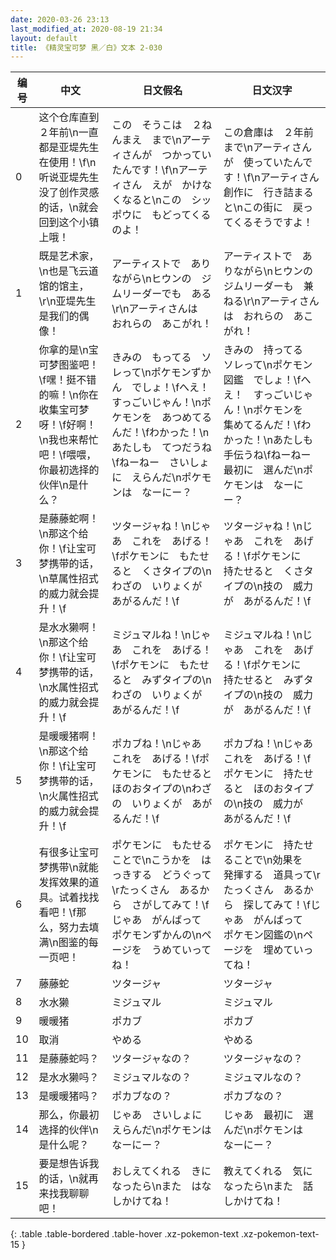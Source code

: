 ```yaml
---
date: 2020-03-26 23:13
last_modified_at: 2020-08-19 21:34
layout: default
title: 《精灵宝可梦 黑／白》文本 2-030
---
```

| 编号 | 中文 | 日文假名 | 日文汉字 |
| ---- | ---- | ---- | --- |
| 0 | 这个仓库直到２年前\n一直都是亚堤先生在使用！\f\n听说亚堤先生没了创作灵感的话，\n就会回到这个小镇上哦！ | この　そうこは　２ねんまえ　まで\nアーティさんが　つかっていたんです！\f\nアーティさん　えが　かけなくなると\nこの　シッポウに　もどってくるのよ！ | この倉庫は　２年前まで\nアーティさんが　使っていたんです！\f\nアーティさん　創作に　行き詰まると\nこの街に　戻ってくるそうですよ！ |
| 1 | 既是艺术家，\n也是飞云道馆的馆主，\r\n亚堤先生是我们的偶像！ | アーティストで　ありながら\nヒウンの　ジムリーダーでも　ある\r\nアーティさんは　おれらの　あこがれ！ | アーティストで　ありながら\nヒウンの　ジムリーダーも　兼ねる\r\nアーティさんは　おれらの　あこがれ！ |
| 2 | 你拿的是\n宝可梦图鉴吧！\f嘿！挺不错的嘛！\n你在收集宝可梦呀！\f好啊！\n我也来帮忙吧！\f喂喂，你最初选择的伙伴\n是什么？ | きみの　もってる　ソレって\nポケモンずかん　でしょ！\fへえ！　すっごいじゃん！\nポケモンを　あつめてるんだ！\fわかった！\nあたしも　てつだうね\fねーねー　さいしょに　えらんだ\nポケモンは　なーにー？ | きみの　持ってる　ソレって\nポケモン図鑑　でしょ！\fへえ！　すっごいじゃん！\nポケモンを　集めてるんだ！\fわかった！\nあたしも　手伝うね\fねーねー　最初に　選んだ\nポケモンは　なーにー？ |
| 3 | 是藤藤蛇啊！\n那这个给你！\f让宝可梦携带的话，\n草属性招式的威力就会提升！\f | ツタージャね！\nじゃあ　これを　あげる！\fポケモンに　もたせると　くさタイプの\nわざの　いりょくが　あがるんだ！\f | ツタージャね！\nじゃあ　これを　あげる！\fポケモンに　持たせると　くさタイプの\n技の　威力が　あがるんだ！\f |
| 4 | 是水水獭啊！\n那这个给你！\f让宝可梦携带的话，\n水属性招式的威力就会提升！\f | ミジュマルね！\nじゃあ　これを　あげる！\fポケモンに　もたせると　みずタイプの\nわざの　いりょくが　あがるんだ！\f | ミジュマルね！\nじゃあ　これを　あげる！\fポケモンに　持たせると　みずタイプの\n技の　威力が　あがるんだ！\f |
| 5 | 是暖暖猪啊！\n那这个给你！\f让宝可梦携带的话，\n火属性招式的威力就会提升！\f | ポカブね！\nじゃあ　これを　あげる！\fポケモンに　もたせると　ほのおタイプの\nわざの　いりょくが　あがるんだ！\f | ポカブね！\nじゃあ　これを　あげる！\fポケモンに　持たせると　ほのおタイプの\n技の　威力が　あがるんだ！\f |
| 6 | 有很多让宝可梦携带\n就能发挥效果的道具。试着找找看吧！\f那么，努力去填满\n图鉴的每一页吧！ | ポケモンに　もたせることで\nこうかを　はっきする　どうぐって\rたっくさん　あるから　さがしてみて！\fじゃあ　がんばって　ポケモンずかんの\nページを　うめていってね！ | ポケモンに　持たせることで\n効果を　発揮する　道具って\rたっくさん　あるから　探してみて！\fじゃあ　がんばって　ポケモン図鑑の\nページを　埋めていってね！ |
| 7 | 藤藤蛇 | ツタージャ | ツタージャ |
| 8 | 水水獭 | ミジュマル | ミジュマル |
| 9 | 暖暖猪 | ポカブ | ポカブ |
| 10 | 取消 | やめる | やめる |
| 11 | 是藤藤蛇吗？ | ツタージャなの？ | ツタージャなの？ |
| 12 | 是水水獭吗？ | ミジュマルなの？ | ミジュマルなの？ |
| 13 | 是暖暖猪吗？ | ポカブなの？ | ポカブなの？ |
| 14 | 那么，你最初选择的伙伴\n是什么呢？ | じゃあ　さいしょに　えらんだ\nポケモンは　なーにー？ | じゃあ　最初に　選んだ\nポケモンは　なーにー？ |
| 15 | 要是想告诉我的话，\n就再来找我聊聊吧！ | おしえてくれる　きになったら\nまた　はなしかけてね！ | 教えてくれる　気になったら\nまた　話しかけてね！ |
{: .table .table-bordered .table-hover .xz-pokemon-text .xz-pokemon-text-15 }
